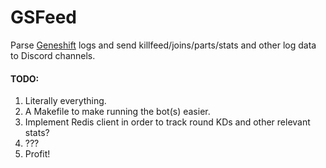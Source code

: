 # GSFeed
Parse [Geneshift](https://geneshift.net/) logs and send killfeed/joins/parts/stats and other log data to Discord channels.

#### TODO:
1) Literally everything.
2) A Makefile to make running the bot(s) easier.
2) Implement Redis client in order to track round KDs and other relevant stats?
3) ???
4) Profit!